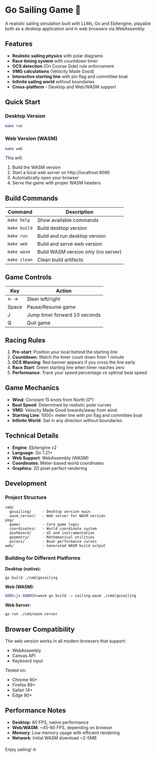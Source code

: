 # Go Sailing Game 🚢

A realistic sailing simulation built with LLMs, Go and Ebitengine, playable both as a desktop application and in web browsers via WebAssembly.

## Features

- **Realistic sailing physics** with polar diagrams
- **Race timing system** with countdown timer
- **OCS detection** (On Course Side) rule enforcement
- **VMG calculations** (Velocity Made Good)
- **Interactive starting line** with pin flag and committee boat
- **Infinite sailing world** without boundaries
- **Cross-platform** - Desktop and Web/WASM support

## Quick Start

### Desktop Version
```bash
make run
```

### Web Version (WASM)
```bash
make web
```
This will:
1. Build the WASM version
2. Start a local web server on http://localhost:8080
3. Automatically open your browser
4. Serve the game with proper WASM headers

## Build Commands

| Command | Description |
|---------|-------------|
| `make help` | Show available commands |
| `make build` | Build desktop version |
| `make run` | Build and run desktop version |
| `make web` | Build and serve web version |
| `make wasm` | Build WASM version only (no server) |
| `make clean` | Clean build artifacts |

## Game Controls

| Key | Action |
|-----|--------|
| ← → | Steer left/right |
| Space | Pause/Resume game |
| J | Jump timer forward 10 seconds |
| Q | Quit game |

## Racing Rules

1. **Pre-start**: Position your boat behind the starting line
2. **Countdown**: Watch the timer count down from 1 minute
3. **OCS Warning**: Red banner appears if you cross the line early
4. **Race Start**: Green starting line when timer reaches zero
5. **Performance**: Track your speed percentage vs optimal beat speed

## Game Mechanics

- **Wind**: Constant 15 knots from North (0°)
- **Boat Speed**: Determined by realistic polar curves
- **VMG**: Velocity Made Good towards/away from wind
- **Starting Line**: 1000+ meter line with pin flag and committee boat
- **Infinite World**: Sail in any direction without boundaries

## Technical Details

- **Engine**: Ebitengine v2
- **Language**: Go 1.21+
- **Web Support**: WebAssembly (WASM)
- **Coordinates**: Meter-based world coordinates
- **Graphics**: 2D pixel-perfect rendering

## Development

### Project Structure
```
cmd/
  gosailing/     - Desktop version main
  wasm_server/   - Web server for WASM version
pkg/
  game/          - Core game logic
  coordinates/   - World coordinate system
  dashboard/     - UI and instrumentation
  geometry/      - Mathematical utilities
  polars/        - Boat performance curves
web/             - Generated WASM build output
```

### Building for Different Platforms

**Desktop (native):**
```bash
go build ./cmd/gosailing
```

**Web (WASM):**
```bash
GOOS=js GOARCH=wasm go build -o sailing.wasm ./cmd/gosailing
```

**Web Server:**
```bash
go run ./cmd/wasm_server
```

## Browser Compatibility

The web version works in all modern browsers that support:
- WebAssembly
- Canvas API
- Keyboard input

Tested on:
- Chrome 90+
- Firefox 89+
- Safari 14+
- Edge 90+

## Performance Notes

- **Desktop**: 60 FPS, native performance
- **Web/WASM**: ~45-60 FPS, depending on browser
- **Memory**: Low memory usage with efficient rendering
- **Network**: Initial WASM download ~2-5MB

Enjoy sailing! ⛵
